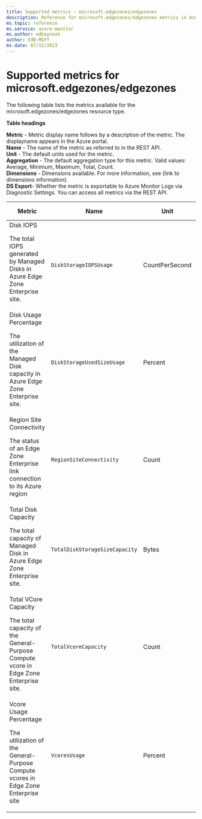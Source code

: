 ```yaml
---
title: Supported metrics - microsoft.edgezones/edgezones
description: Reference for microsoft.edgezones/edgezones metrics in Azure Monitor.
ms.topic: reference
ms.service: azure-monitor
ms.author: edbaynash
author: EdB-MSFT
ms.date: 07/12/2023
---
```

# Supported metrics for microsoft.edgezones/edgezones  
<!-- Data source : naam-->


The following table lists the metrics available for the microsoft.edgezones/edgezones resource type.

  

**Table headings**
  
**Metric** - Metric display name follows by a description of the metric. The displayname appears in the Azure portal.  
**Name** - The name of the metric as referred to in the REST API.  
**Unit** - The default units used for the metric.  
**Aggregation** - The default aggregation type for this metric. Valid values: Average, Minimum, Maximum, Total, Count.  
**Dimensions** - Dimensions available. For more information, see (link to dimensions information).  
**DS Export**- Whether the metric is exportable to Azure Monitor Logs via Diagnostic Settings.  You can access all metrics via the REST API.  
  
  
|Metric|Name|Unit|Aggregation|Dimensions|DS Export|
|---|---|---|---|---|---|
|Disk IOPS<p><p>The total IOPS generated by Managed Disks in Azure Edge Zone Enterprise site. |`DiskStorageIOPSUsage` |CountPerSecond |Average |No Dimensions |No|
|Disk Usage Percentage<p><p>The utilization of the Managed Disk capacity in Azure Edge Zone Enterprise site. |`DiskStorageUsedSizeUsage` |Percent |Average |No Dimensions |Yes|
|Region Site Connectivity<p><p>The status of an Edge Zone Enterprise link connection to its Azure region |`RegionSiteConnectivity` |Count |Average |No Dimensions |Yes|
|Total Disk Capacity<p><p>The total capacity of Managed Disk in Azure Edge Zone Enterprise site. |`TotalDiskStorageSizeCapacity` |Bytes |Average |No Dimensions |Yes|
|Total VCore Capacity<p><p>The total capacity of the General-Purpose Compute vcore in Edge Zone Enterprise site.  |`TotalVcoreCapacity` |Count |Average |No Dimensions |Yes|
|Vcore Usage Percentage<p><p>The utilization of the General-Purpose Compute vcores in Edge Zone Enterprise site  |`VcoresUsage` |Percent |Average |No Dimensions |Yes|


<!--Gen Date:  Wed Jul 12 2023 17:59:09 GMT+0300 (Israel Daylight Time)-->